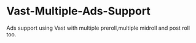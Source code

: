 # Vast-Multiple-Ads-Support
Ads support using Vast with multiple preroll,multiple midroll and post roll too.
